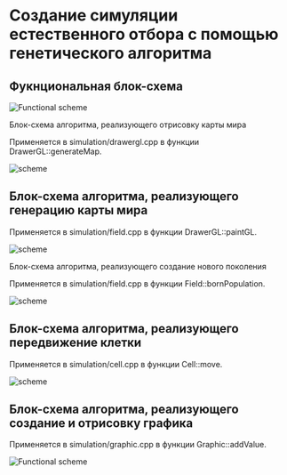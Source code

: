 # Создание симуляции естественного отбора с помощью генетического алгоритма

## Фукнциональная блок-схема

![Functional scheme](https://github.com/Andrey373605/Fundamentals-of-algorithmization-and-programming/blob/martinovich_coursework/353503/Мартинович%20А.А./Курсовая%20работа/schemes/func_scheme.png)

Блок-схема алгоритма, реализующего отрисовку карты мира

Применяется в simulation/drawergl.cpp в функции DrawerGL::generateMap.

![scheme](https://github.com/Andrey373605/Fundamentals-of-algorithmization-and-programming/blob/martinovich_coursework/353503/Мартинович%20А.А./Курсовая%20работа/schemes/schemea.png)

## Блок-схема алгоритма, реализующего генерацию карты мира

Применяется в simulation/field.cpp в функции DrawerGL::paintGL.

![scheme](https://github.com/Andrey373605/Fundamentals-of-algorithmization-and-programming/blob/martinovich_coursework/353503/Мартинович%20А.А./Курсовая%20работа/schemes/schemeb.png)

Блок-схема алгоритма, реализующего создание нового поколения

Применяется в simulation/field.cpp в функции Field::bornPopulation.

![scheme](https://github.com/Andrey373605/Fundamentals-of-algorithmization-and-programming/blob/martinovich_coursework/353503/Мартинович%20А.А./Курсовая%20работа/schemes/schemec.png)

## Блок-схема алгоритма, реализующего передвижение клетки

Применяется в simulation/cell.cpp в функции Cell::move.

![scheme](https://github.com/Andrey373605/Fundamentals-of-algorithmization-and-programming/blob/martinovich_coursework/353503/Мартинович%20А.А./Курсовая%20работа/schemes/schemed.png)

## Блок-схема алгоритма, реализующего создание и отрисовку графика

Применяется в simulation/graphic.cpp в функции Graphic::addValue.

![Functional scheme](https://github.com/Andrey373605/Fundamentals-of-algorithmization-and-programming/blob/martinovich_coursework/353503/Мартинович%20А.А./Курсовая%20работа/schemes/schemee.png)
